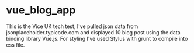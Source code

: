 # vue_blog_app


This is the Vice UK tech test, I've pulled json data from jsonplaceholder.typicode.com and displayed 10 blog post using the data binding library Vue.js. For styling I've used Stylus with grunt to compile into css file.